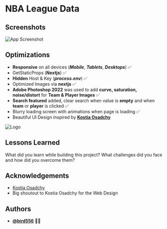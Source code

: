 # **NBA League Data**

## Screenshots

![App Screenshot](player.jpg)

## Optimizations

- **Responsive** on all devices (**_Mobile_**, **_Tablets_**, **_Desktops_**) ✅
- GetStaticProps (**Nextjs**) ✅
- **Hidden** Host & Key (**_process.env_**) ✅
- Optimized Images via **nextjs** ✅
- **Adobe Photoshop 2022** was used to add **curve, saturation, noise/distort** for **Team & Player Images** ✅
- **Search featured** added, clear search when value is **empty** and when **team** or **player** is clicked ✅
- Blurry loading screen with animations when page is loading ✅
- Beautiful UI Design inspired by [**Kostia Osadchy**](https://dribbble.com/shots/4747073-NBA-Player-Profile-Redesign)

![Logo](cover.jpg)

## Lessons Learned

What did you learn while building this project? What challenges did you face and how did you overcome them?

## Acknowledgements

- [Kostia Osadchy](https://dribbble.com/shots/4747073-NBA-Player-Profile-Redesign)
- Big shoutout to Kostia Osadchy for the Web Design

## Authors

- [**@bird556**](https://github.com/bird556) 🙋‍♂️
